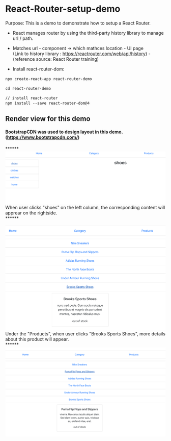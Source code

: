 # React-Router-setup-demo
Purpose: This is a demo to demonstrate how to setup a React Router.<br>

  - React manages router by using the third-party history library to manage url / path. <br>
  - Matches url - component -> which mathces location - UI page<br>
(Link to history library : https://reactrouter.com/web/api/history) - (reference source: React Router training)

- Install react-router-dom:
```
npx create-react-app react-router-demo
```
```
cd react-router-demo
```
```
// install react-router
npm install --save react-router-dom@4
```
## Render view for this demo
#### BootstrapCDN was used to design layout in this demo. (https://www.bootstrapcdn.com/)

******<br>
![Image of demo](https://github.com/12ccloud/React-Router-setup-demo/blob/master/demoView/1.png)
When user clicks "shoes" on the left column, the corresponding content will apprear on the rightside.<br>
******<br>

![Image of demo](https://github.com/12ccloud/React-Router-setup-demo/blob/master/demoView/2.png)
Under the "Products", when user clicks "Brooks Sports Shoes", more details about this product will appear.<br>
******<br>
![Image of demo](https://github.com/12ccloud/React-Router-setup-demo/blob/master/demoView/3.png)

